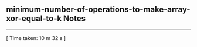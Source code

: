 <h2>minimum-number-of-operations-to-make-array-xor-equal-to-k Notes</h2><hr>[ Time taken: 10 m 32 s ]